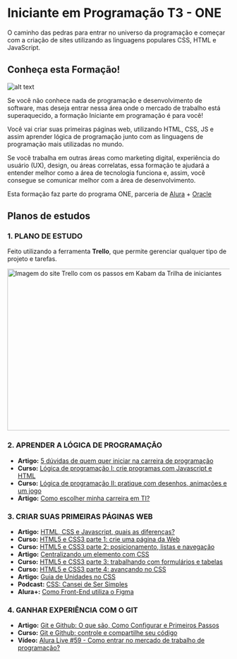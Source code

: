 # Iniciante em Programação T3 - ONE

O caminho das pedras para entrar no universo da programação e começar com a criação de sites utilizando as linguagens populares CSS, HTML e JavaScript.

## Conheça esta Formação!

![alt text][logo]

[logo]: https://raw.githubusercontent.com/Skan90/Oracle-Next-Education-Alura-LATAM-ONE/main/img/4942c699-28e4-4d62-b5e8-16f883e30741.png "Logo do projeto ONE"

Se você não conhece nada de programação e desenvolvimento de software, mas deseja entrar nessa área onde o mercado de trabalho está superaquecido, a formação Iniciante em programação é para você!

Você vai criar suas primeiras páginas web, utilizando HTML, CSS, JS e assim aprender lógica de programação junto com as linguagens de programação mais utilizadas no mundo.

Se você trabalha em outras áreas como marketing digital, experiência do usuário (UX), design, ou áreas correlatas, essa formação te ajudará a entender melhor como a área de tecnologia funciona e, assim, você consegue se comunicar melhor com a área de desenvolvimento.

Esta formação faz parte do programa ONE, parceria de [Alura](https://www.alura.com.br/oracle-next-education "Página da Alura do Projeto ONE") + [Oracle](https://www.oracle.com/br/index.html "Página Inicial da Oracle")

## Planos de estudos

### 1. PLANO DE ESTUDO

Feito utilizando a ferramenta **Trello**, que permite gerenciar qualquer tipo de projeto e tarefas.

<a href="https://trello.com/b/an7yNLbZ/trilha-iniciante-em-programa%C3%A7%C3%A3o-t3-one" target="_blank"><img src="https://raw.githubusercontent.com/Skan90/Oracle-Next-Education-Alura-LATAM-ONE/main/img/trello-t3-one.JPG" 
alt="Imagem do site Trello com os passos em Kabam da Trilha de iniciantes" width="640" height="367" /></a>

### 2. APRENDER A LÓGICA DE PROGRAMAÇÃO

- **Artigo:** <a href="" target="_blank">5 dúvidas de quem quer iniciar na carreira de programação</a>
- **Curso:** <a href="" target="_blank">Lógica de programação I: crie programas com Javascript e HTML</a>
- **Curso:** <a href="" target="_blank">Lógica de programação II: pratique com desenhos, animações e um jogo</a>
- **Artigo:** <a href="" target="_blank">Como escolher minha carreira em TI?</a>

### 3. CRIAR SUAS PRIMEIRAS PÁGINAS WEB

- **Artigo:** <a href="https://www.alura.com.br/artigos/html-css-e-js-definicoes" target="_blank">HTML, CSS e Javascript, quais as diferenças?</a>
- **Curso:** <a href="https://cursos.alura.com.br/course/html5-css3-primeiros-passos" target="_blank">HTML5 e CSS3 parte 1: crie uma página da Web</a>
- **Curso:** <a href="https://cursos.alura.com.br/course/html5-css3-posicionamento-listas-navegacao" target="_blank">HTML5 e CSS3 parte 2: posicionamento, listas e navegação</a>
- **Artigo:** <a href="https://www.alura.com.br/artigos/centralizando-elementos-com-css" target="_blank">Centralizando um elemento com CSS</a>
- **Curso:** <a href="https://cursos.alura.com.br/course/html5-css3-formularios-tabelas" target="_blank">HTML5 e CSS3 parte 3: trabalhando com formulários e tabelas</a>
- **Curso:** <a href="https://cursos.alura.com.br/course/html5-css3-avancando-css" target="_blank">HTML5 e CSS3 parte 4: avançando no CSS</a>
- **Artigo:** <a href="https://www.alura.com.br/artigos/guia-de-unidades-no-css" target="_blank">Guia de Unidades no CSS</a>
- **Podcast:** <a href="https://www.alura.com.br/podcast/hipsterstech-css-cansei-de-ser-simples-hipsters-09-a577" target="_blank">CSS: Cansei de Ser Simples</a>
- **Alura+:** <a href="https://cursos.alura.com.br/extra/alura-mais/como-front-end-utiliza-o-figma-c858" target="_blank">Como Front-End utiliza o Figma</a>

### 4. GANHAR EXPERIÊNCIA COM O GIT

- **Artigo:** <a href="https://www.alura.com.br/artigos/o-que-e-git-github" target="_blank">Git e Github: O que são, Como Configurar e Primeiros Passos</a>
- **Curso:** <a href="https://cursos.alura.com.br/course/git-github-controle-de-versao" target="_blank">Git e Github: controle e compartilhe seu código</a>
- **Vídeo:** <a href="https://youtu.be/wUX-tRMynHE" target="_blank">Alura Live #59 - Como entrar no mercado de trabalho de programação?</a>
